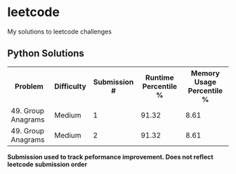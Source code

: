 # leetcode
My solutions to leetcode challenges

## Python Solutions
<table style="width:100%">
  <tr>
    <th>Problem</th>
    <th>Difficulty</th>
    <th>Submission #</th>
    <th>Runtime Percentile %</th>
    <th>Memory Usage Percentile %</th>

  </tr>
  <tr>
    <td>49. Group Anagrams</td>
    <td>Medium</td>
    <td>1</td>
    <td>91.32</td>
    <td>8.61</td>
  </tr>
  <tr>
    <td>49. Group Anagrams</td>
    <td>Medium</td>
    <td>2</td>
    <td>91.32</td>
    <td>8.61</td>
  </tr>
</table>

**Submission used to track peformance improvement. Does not reflect leetcode submission order** 


